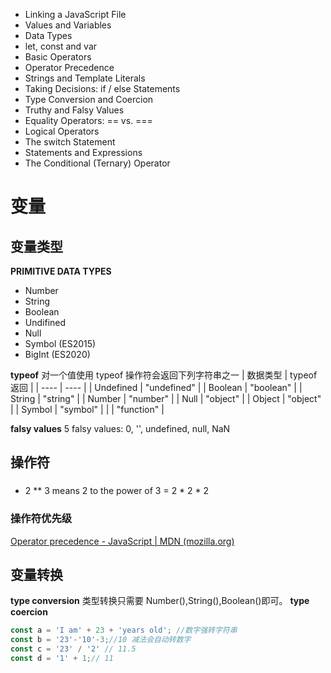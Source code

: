- Linking a JavaScript File
- Values and Variables
- Data Types
- let, const and var
- Basic Operators
- Operator Precedence
- Strings and Template Literals
- Taking Decisions: if / else Statements
- Type Conversion and Coercion
- Truthy and Falsy Values
- Equality Operators: == vs. ===
- Logical Operators
- The switch Statement
- Statements and Expressions
- The Conditional (Ternary) Operator


# 变量
## 变量类型
**PRIMITIVE DATA TYPES**
- Number
- String
- Boolean
- Undifined
- Null
- Symbol (ES2015)
- BigInt (ES2020)

**typeof**
对一个值使用 typeof 操作符会返回下列字符串之一
|  数据类型   | typeof 返回  |
|  ----  | ----  |
| Undefined  | "undefined" |
| Boolean  |  "boolean" |
| String  | "string" |
| Number  | "number" |
| Null  | "object" |
| Object  | "object" |
| Symbol  | "symbol" |
|   | "function" |

**falsy values**
5 falsy values: 0, '', undefined, null, NaN

## 操作符
### 
- 2 ** 3 means 2 to the power of 3 = 2 * 2 * 2

### 操作符优先级
[Operator precedence - JavaScript | MDN (mozilla.org)](https://developer.mozilla.org/en-US/docs/Web/JavaScript/Reference/Operators/Operator_Precedence)

## 变量转换
**type conversion**
类型转换只需要 Number(),String(),Boolean()即可。
**type coercion**
```js
const a = 'I am' + 23 + 'years old'; //数字强转字符串
const b = '23'-'10'-3;//10 减法会自动转数字
const c = '23' / '2' // 11.5
const d = '1' + 1;// 11
```